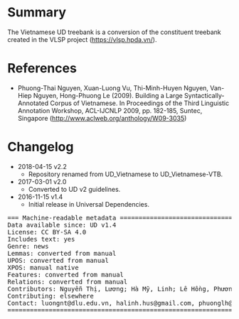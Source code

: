 # Summary

The Vietnamese UD treebank is a conversion of the constituent treebank created in the VLSP project
(https://vlsp.hpda.vn/).



# References

* Phuong-Thai Nguyen, Xuan-Luong Vu, Thi-Minh-Huyen Nguyen, Van-Hiep Nguyen, Hong-Phuong Le (2009). Building a Large Syntactically-Annotated Corpus of Vietnamese. In Proceedings of the Third Linguistic Annotation Workshop, ACL-IJCNLP 2009, pp. 182-185, Suntec, Singapore (http://www.aclweb.org/anthology/W09-3035)



# Changelog

* 2018-04-15 v2.2
  * Repository renamed from UD_Vietnamese to UD_Vietnamese-VTB.
* 2017-03-01 v2.0
  * Converted to UD v2 guidelines.
* 2016-11-15 v1.4
  * Initial release in Universal Dependencies.



<pre>
=== Machine-readable metadata =================================================
Data available since: UD v1.4
License: CC BY-SA 4.0
Includes text: yes
Genre: news
Lemmas: converted from manual
UPOS: converted from manual
XPOS: manual native
Features: converted from manual
Relations: converted from manual
Contributors: Nguyễn Thị, Lương; Hà Mỹ, Linh; Lê Hồng, Phương; Nguyễn Thị Minh, Huyền
Contributing: elsewhere
Contact: luongnt@dlu.edu.vn, halinh.hus@gmail.com, phuonglh@gmail.com, ntmhuyen@gmail.com
===============================================================================
</pre>
